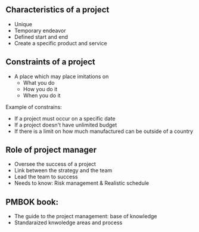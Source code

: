 ## Characteristics of a project
- Unique
- Temporary endeavor
- Defined start and end
- Create a specific product and service

## Constraints of a project
- A place which may place imitations on 
    - What you do
    - How you do it
    - When you do it

Example of constrains:
- If a project must occur on a specific date
- If a project doesn't have unlimited budget
- If there is a limit on how much manufactured can be outside of a country

## Role of project manager
- Oversee the success of a project
- Link between the strategy and the team
- Lead the team to success
- Needs to know: Risk management & Realistic schedule

## PMBOK book: 
- The guide to the project management: base of knowledge
- Standaraized knwoledge areas and process

